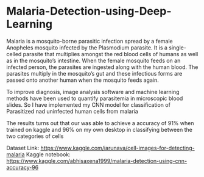 # Malaria-Detection-using-Deep-Learning

Malaria is a mosquito-borne parasitic infection spread by a female Anopheles mosquito infected by the Plasmodium parasite. It is a single-celled parasite that multiplies amongst the red blood cells of humans as well as in the mosquito’s intestine. When the female mosquito feeds on an infected person, the parasites are ingested along with the human blood. The parasites multiply in the mosquito’s gut and these infectious forms are passed onto another human when the mosquito feeds again.

To improve diagnosis, image analysis software and machine learning methods have been used to quantify parasitemia in microscopic blood slides. So I have implemented my CNN model for classification of Parasitized nad uninfected human cells from malaria

The results turns out that our was able to achieve a accuracy of 91% when trained on kaggle and 96% on my own desktop in classifying between the two categories of cells

Dataset Link: https://www.kaggle.com/iarunava/cell-images-for-detecting-malaria
Kaggle notebook: https://www.kaggle.com/abhisaxena1999/malaria-detection-using-cnn-accuracy-96
